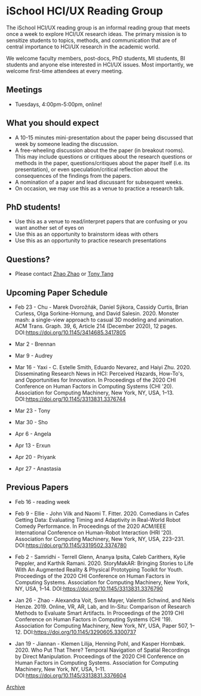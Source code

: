 # iSchool HCI/UX Reading Group

The iSchool HCI/UX reading group is an informal reading group that meets once a week to explore HCI/UX research ideas. The primary mission is to sensitize students to topics, methods, and communication that are of central importance to HCI/UX research in the academic world.

We welcome faculty members, post-docs, PhD students, MI students, BI students and anyone else interested in HCI/UX issues. Most importantly, we welcome first-time attendees at every meeting.

## Meetings
* Tuesdays, 4:00pm-5:00pm, online!

## What you should expect
* A 10-15 minutes mini-presentation about the paper being discussed that week by someone leading the discussion.
* A free-wheeling discussion about the the paper (in breakout rooms). This may include questions or critiques about the research questions or methods in the paper, questions/critiques about the paper itself (i.e. its presentation), or even speculation/critical reflection about the consequences of the findings from the papers.
* A nomination of a paper and lead discussant for subsequent weeks.
* On occasion, we may use this as a venue to practice a research talk.

## PhD students!
* Use this as a venue to read/interpret papers that are confusing or you want another set of eyes on
* Use this as an opportunity to brainstorm ideas with others
* Use this as an opportunity to practice research presentations

## Questions?
* Please contact [Zhao Zhao](mailto:zhao.zhao@utoronto.ca) or [Tony Tang](https://ischool.utoronto.ca/profile/tony-tang/) 

## Upcoming Paper Schedule


* Feb 23 - Chu - Marek Dvorožňák, Daniel Sýkora, Cassidy Curtis, Brian Curless, Olga Sorkine-Hornung, and David Salesin. 2020. Monster mash: a single-view approach to casual 3D modeling and animation. ACM Trans. Graph. 39, 6, Article 214 (December 2020), 12 pages. DOI:https://doi.org/10.1145/3414685.3417805

* Mar 2 - Brennan

* Mar 9 - Audrey

* Mar 16 - Yaxi - C. Estelle Smith, Eduardo Nevarez, and Haiyi Zhu. 2020. Disseminating Research News in HCI: Perceived Hazards, How-To's, and Opportunities for Innovation. In Proceedings of the 2020 CHI Conference on Human Factors in Computing Systems (CHI '20). Association for Computing Machinery, New York, NY, USA, 1–13. DOI:https://doi.org/10.1145/3313831.3376744

* Mar 23 - Tony

* Mar 30 - Sho

* Apr 6 - Angela

* Apr 13 - Erxun

* Apr 20 - Priyank

* Apr 27 - Anastasia




## Previous Papers

* Feb 16 - reading week

* Feb 9 - Ellie - John Vilk and Naomi T. Fitter. 2020. Comedians in Cafes Getting Data: Evaluating Timing and Adaptivity in Real-World Robot Comedy Performance. In Proceedings of the 2020 ACM/IEEE International Conference on Human-Robot Interaction (HRI '20). Association for Computing Machinery, New York, NY, USA, 223–231. DOI:https://doi.org/10.1145/3319502.3374780

* Feb 2 - Samridhi - Terrell Glenn, Ananya Ipsita, Caleb Carithers, Kylie Peppler, and Karthik Ramani. 2020. StoryMakAR: Bringing Stories to Life With An Augmented Reality & Physical Prototyping Toolkit for Youth. Proceedings of the 2020 CHI Conference on Human Factors in Computing Systems. Association for Computing Machinery, New York, NY, USA, 1–14. DOI:https://doi.org/10.1145/3313831.3376790


* Jan 26 - Zhao - Alexandra Voit, Sven Mayer, Valentin Schwind, and Niels Henze. 2019. Online, VR, AR, Lab, and In-Situ: Comparison of Research Methods to Evaluate Smart Artifacts. In Proceedings of the 2019 CHI Conference on Human Factors in Computing Systems (CHI '19). Association for Computing Machinery, New York, NY, USA, Paper 507, 1–12. DOI:https://doi.org/10.1145/3290605.3300737

* Jan 19 - Jiannan - Klemen Lilija, Henning Pohl, and Kasper Hornbæk. 2020. Who Put That There? Temporal Navigation of Spatial Recordings by Direct Manipulation. Proceedings of the 2020 CHI Conference on Human Factors in Computing Systems. Association for Computing Machinery, New York, NY, USA, 1–11. DOI:https://doi.org/10.1145/3313831.3376604


[Archive](archive.md)
